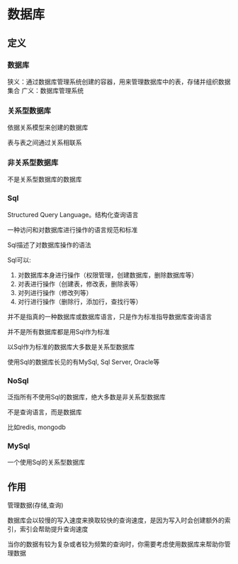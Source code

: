 # 数据库

## 定义

### 数据库

狭义：通过数据库管理系统创建的容器，用来管理数据库中的表，存储并组织数据集合
广义：数据库管理系统

### 关系型数据库

依据关系模型来创建的数据库

表与表之间通过关系相联系

### 非关系型数据库

不是关系型数据库的数据库

### Sql

Structured Query Language。结构化查询语言

一种访问和对数据库进行操作的语言规范和标准

Sql描述了对数据库操作的语法

Sql可以:

1. 对数据库本身进行操作（权限管理，创建数据库，删除数据库等）
2. 对表进行操作（创建表，修改表，删除表等）
3. 对列进行操作（修改列等）
4. 对行进行操作（删除行，添加行，查找行等）

并不是指真的一种数据库或数据库语言，只是作为标准指导数据库查询语言

并不是所有数据库都是用Sql作为标准

以Sql作为标准的数据库大多数是关系型数据库

使用Sql的数据库长见的有MySql, Sql Server, Oracle等

### NoSql

泛指所有不使用Sql的数据库，绝大多数是非关系型数据库

不是查询语言，而是数据库

比如redis, mongodb

### MySql

一个使用Sql的关系型数据库

## 作用

管理数据(存储,查询)

数据库会以较慢的写入速度来换取较快的查询速度，是因为写入时会创建额外的索引，索引会帮助提升查询速度

当你的数据有较为复杂或者较为频繁的查询时，你需要考虑使用数据库来帮助你管理数据